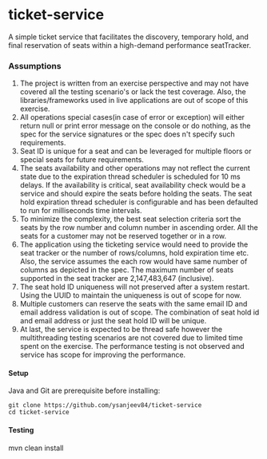 # ticket-service
A simple ticket service that facilitates the discovery, temporary hold, and final reservation of seats within a high-demand performance seatTracker.

### Assumptions
1. The project is written from an exercise perspective and may not have covered all the testing scenario's or lack the test coverage. Also, the libraries/frameworks used in live applications are out of scope of this exercise.
2. All operations special cases(in case of error or exception) will either return null or print error message on the console or do nothing, as the spec for the service signatures or the spec does n't specify such requirements.
3. Seat ID is unique for a seat and can be leveraged for multiple floors or special seats for future requirements. 
4. The seats availability and other operations may not reflect the current state due to the expiration thread scheduler is scheduled for 10 ms delays. If the availability is critical, seat availability check would be a service and should expire the seats before holding the seats. The seat hold expiration thread scheduler is configurable and has been defaulted to run for milliseconds time intervals.
5. To minimize the complexity, the best seat selection criteria sort the seats by the row number and column number in ascending order. All the seats for a customer may not be reserved together or in a row.
6. The application using the ticketing service would need to provide the seat tracker or the number of rows/columns, hold expiration time etc. Also, the service assumes the each row would have same number of columns as depicted in the spec. The maximum number of seats supported in the seat tracker are 2,147,483,647 (inclusive).
7. The seat hold ID uniqueness will not preserved after a system restart. Using the UUID to maintain the uniqueness is out of scope for now.
8. Multiple customers can reserve the seats with the same email ID and email address validation is out of scope. The combination of seat hold id and email address or just the seat hold ID will be unique.
9. At last, the service is expected to be thread safe however the multithreading testing scenarios are not covered due to limited time spent on the exercise. The performance testing is not observed and service has scope for improving the performance.

#### Setup

Java and Git are prerequisite before installing:
```
git clone https://github.com/ysanjeev84/ticket-service
cd ticket-service
```

#### Testing

mvn clean install
